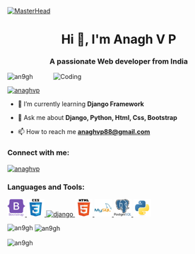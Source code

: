 [![MasterHead](https://www.digitalsolutionservices.com/img/services/website1.gif)](https://an9gh.io)

<h1 align="center">Hi 👋, I'm Anagh V P</h1>
<h3 align="center">A passionate Web developer from India</h3>
<img align="right" alt="Coding" width="400" src="https://cdn.dribbble.com/users/1162077/screenshots/3848914/programmer.gif">

<p align="left"> <img src="https://komarev.com/ghpvc/?username=an9gh&label=Profile%20views&color=0e75b6&style=flat" alt="an9gh" /> </p>

<p align="left"> <a href="https://twitter.com/anaghvp" target="blank"><img src="https://img.shields.io/twitter/follow/anaghvp?logo=twitter&style=for-the-badge" alt="anaghvp" /></a> </p>

- 🌱 I’m currently learning **Django Framework**

- 💬 Ask me about **Django, Python, Html, Css, Bootstrap**

- 📫 How to reach me **anaghvp88@gmail.com**

<h3 align="left">Connect with me:</h3>
<p align="left">
<a href="https://twitter.com/anaghvp" target="blank"><img align="center" src="https://raw.githubusercontent.com/rahuldkjain/github-profile-readme-generator/master/src/images/icons/Social/twitter.svg" alt="anaghvp" height="30" width="40" /></a>
</p>

<h3 align="left">Languages and Tools:</h3>
<p align="left"> <a href="https://getbootstrap.com" target="_blank" rel="noreferrer"> <img src="https://raw.githubusercontent.com/devicons/devicon/master/icons/bootstrap/bootstrap-plain-wordmark.svg" alt="bootstrap" width="40" height="40"/> </a> <a href="https://www.w3schools.com/css/" target="_blank" rel="noreferrer"> <img src="https://raw.githubusercontent.com/devicons/devicon/master/icons/css3/css3-original-wordmark.svg" alt="css3" width="40" height="40"/> </a> <a href="https://www.djangoproject.com/" target="_blank" rel="noreferrer"> <img src="https://cdn.worldvectorlogo.com/logos/django.svg" alt="django" width="40" height="40"/> </a> <a href="https://www.w3.org/html/" target="_blank" rel="noreferrer"> <img src="https://raw.githubusercontent.com/devicons/devicon/master/icons/html5/html5-original-wordmark.svg" alt="html5" width="40" height="40"/> </a> <a href="https://www.mysql.com/" target="_blank" rel="noreferrer"> <img src="https://raw.githubusercontent.com/devicons/devicon/master/icons/mysql/mysql-original-wordmark.svg" alt="mysql" width="40" height="40"/> </a> <a href="https://www.postgresql.org" target="_blank" rel="noreferrer"> <img src="https://raw.githubusercontent.com/devicons/devicon/master/icons/postgresql/postgresql-original-wordmark.svg" alt="postgresql" width="40" height="40"/> </a> <a href="https://www.python.org" target="_blank" rel="noreferrer"> <img src="https://raw.githubusercontent.com/devicons/devicon/master/icons/python/python-original.svg" alt="python" width="40" height="40"/> </a> </p>

<p><img align="left" src="https://github-readme-stats.vercel.app/api/top-langs?username=an9gh&show_icons=true&locale=en&layout=compact" alt="an9gh" /></p>

<p>&nbsp;<img align="center" src="https://github-readme-stats.vercel.app/api?username=an9gh&show_icons=true&locale=en" alt="an9gh" /></p>

<p><img align="center" src="https://github-readme-streak-stats.herokuapp.com/?user=an9gh&" alt="an9gh" /></p>
